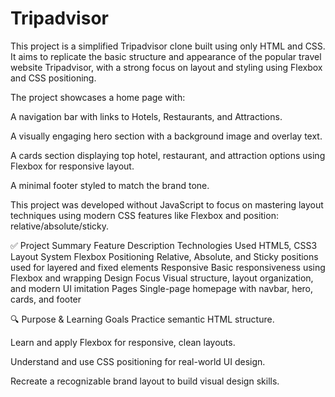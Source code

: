 # Tripadvisor

This project is a simplified Tripadvisor clone built using only HTML and CSS. It aims to replicate the basic structure and appearance of the popular travel website Tripadvisor, with a strong focus on layout and styling using Flexbox and CSS positioning.

The project showcases a home page with:

A navigation bar with links to Hotels, Restaurants, and Attractions.

A visually engaging hero section with a background image and overlay text.

A cards section displaying top hotel, restaurant, and attraction options using Flexbox for responsive layout.

A minimal footer styled to match the brand tone.

This project was developed without JavaScript to focus on mastering layout techniques using modern CSS features like Flexbox and position: relative/absolute/sticky.

✅ Project Summary
Feature	Description
Technologies Used	HTML5, CSS3
Layout System	Flexbox
Positioning	Relative, Absolute, and Sticky positions used for layered and fixed elements
Responsive	Basic responsiveness using Flexbox and wrapping
Design Focus	Visual structure, layout organization, and modern UI imitation
Pages	Single-page homepage with navbar, hero, cards, and footer

🔍 Purpose & Learning Goals
Practice semantic HTML structure.

Learn and apply Flexbox for responsive, clean layouts.

Understand and use CSS positioning for real-world UI design.

Recreate a recognizable brand layout to build visual design skills.

